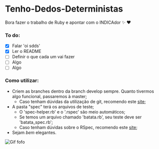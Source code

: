 # Tenho-Dedos-Deterministas
Bora fazer o trabalho de Ruby e apontar com o INDICAdor :sparkles: :heart:

### To do:
- [x] Falar 'oi sdds'
- [x] Ler o README
- [ ] Definir o que cada um vai fazer
- [ ] Algo
- [ ] Algo

### Como utilizar:
- Criem as branches dentro da branch develop sempre. Quanto tivermos algo funcional, passaremos à master;
	- Caso tenham dúvidas da utilização de git, recomendo este [site](http://rogerdudler.github.io/git-guide/index.pt_BR.html);
- A pasta "spec" terá os arquivos de teste;
	- O 'spec-helper.rb' e o '.rspec' são meio automáticos;
	- Se temos um arquivo chamado 'batata.rb', seu teste deve ser 'batata_spec.rb';
	- Caso tenham dúvidas sobre o RSpec, recomendo este [site](http://blog.teamtreehouse.com/an-introduction-to-rspec);
- Sejam *bem* elegantes.

![Gif fofo](https://i.pinimg.com/originals/e6/7b/09/e67b0985c1c7daad19fd7a05ef4532b2.gif)
